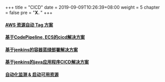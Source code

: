 +++
title = "CICD"
date = 2019-09-09T10:26:39+08:00
weight = 5
chapter = false
pre = "<b>X. </b>"
+++

#### [AWS 资源自动 Tag 方案](https://github.com/lab798/aws-resource-auto-tagging)
#### [基于CodePipeline, ECS的cicd解决方案](/cicd/codepipeline_ecs/)
#### [基于jenkins的容器蓝绿部署解决方案](/cicd/cicd_docker_blue_jenkins/)
#### [基于jenkins的java应用程序CICD解决方案](/cicd//cicd_jar_jenkins/)
#### [自动化监测 & 启动可用资源](/cicd/automatic-apply-resource/)

